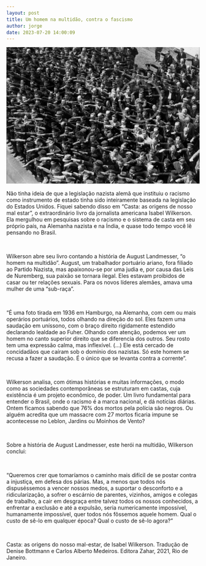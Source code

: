 ```yaml
---
layout: post
title: Um homem na multidão, contra o fascismo
author: jorge
date: 2023-07-20 14:00:09
---
```



![](/uploads/homemcontraofascismo.png)

Não tinha ideia de que a legislação nazista alemã que instituiu o racismo como instrumento de estado tinha sido inteiramente baseada na legislação do Estados Unidos. Fiquei sabendo disso em “Casta: as origens de nosso mal estar”, o extraordinário livro da jornalista americana Isabel Wilkerson. Ela mergulhou em pesquisas sobre o racismo e o sistema de casta em seu próprio país, na Alemanha nazista e na Índia, e quase todo tempo você lê pensando no Brasil.

 

Wilkerson abre seu livro contando a história de August Landmesser, “o homem na multidão”. August, um trabalhador portuário ariano, fora filiado ao Partido Nazista, mas apaixonou-se por uma judia e, por causa das Leis de Nuremberg, sua paixão se tornara ilegal. Eles estavam proibidos de casar ou ter relações sexuais. Para os novos líderes alemães, amava uma mulher de uma “sub-raça”.

 

“É uma foto tirada em 1936 em Hamburgo, na Alemanha, com cem ou mais operários portuários, todos olhando na direção do sol. Eles fazem uma saudação em uníssono, com o braço direito rigidamente estendido declarando lealdade ao Fuher. Olhando com atenção, podemos ver um homem no canto superior direito que se diferencia dos outros. Seu rosto tem uma expressão calma, mas inflexível. (...) Ele está cercado de concidadãos que caíram sob o domínio dos nazistas. Só este homem se recusa a fazer a saudação. É o único que se levanta contra a corrente”.

 

Wilkerson analisa, com ótimas histórias e muitas informações, o modo como as sociedades contemporâneas se estruturam em castas, cuja existência é um projeto econômico, de poder. Um livro fundamental para entender o Brasil, onde o racismo é a marca nacional, e dá notícias diárias. Ontem ficamos sabendo que 76% dos mortos pela polícia são negros. Ou alguém acredita que um massacre com 27 mortos ficaria impune se acontecesse no Leblon, Jardins ou Moinhos de Vento?

 

Sobre a história de August Landmesser, este herói na multidão, Wilkerson conclui:

 

“Queremos crer que tomaríamos o caminho mais difícil de se postar contra a injustiça, em defesa dos párias. Mas, a menos que todos nós dispuséssemos a vencer nossos medos, a suportar o desconforto e a ridicularização, a sofrer o escárnio de parentes, vizinhos, amigos e colegas de trabalho, a cair em desgraça entre talvez todos os nossos conhecidos, a enfrentar a exclusão e até a expulsão, seria numericamente impossível, humanamente impossível, quer todos nós fôssemos aquele homem. Qual o custo de sê-lo em qualquer época? Qual o custo de sê-lo agora?”

 

Casta: as origens do nosso mal-estar, de Isabel Wilkerson. Tradução de Denise Bottmann e Carlos Alberto Medeiros. Editora Zahar, 2021, Rio de Janeiro.

<!--EndFragment-->